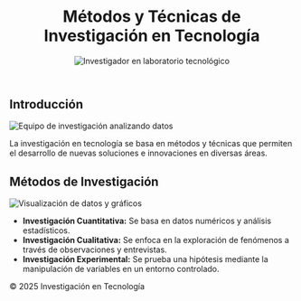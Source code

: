 
<html lang="es">
<head>
    <meta charset="UTF-8">
    <meta name="viewport" content="width=device-width, initial-scale=1.0">
    <title>Métodos y Técnicas de Investigación en Tecnología</title>
    <link rel="stylesheet" href="styles.css"> <!-- Mover estilos a un archivo externo -->
</head>
<body>
    <header>
        <h1>Métodos y Técnicas de Investigación en Tecnología</h1>
        <img src="https://images.pexels.com/photos/3735709/pexels-photo-3735709.jpeg" alt="Investigador en laboratorio tecnológico" loading="lazy">
    </header>
    <main>
        <section>
            <h2>Introducción</h2>
            <img src="https://www.google.com/url?sa=i&url=https%3A%2F%2Fwww.timeforkids.com%2Fk1%2Ftypes-of-scientists-k1%2F%3Flang%3Des&psig=AOvVaw1AGh_LRNHLYChVb6RBN6v6&ust=1741492408887000&source=images&cd=vfe&opi=89978449&ved=0CBQQjRxqFwoTCLCr9vXK-YsDFQAAAAAdAAAAABAE" alt="Equipo de investigación analizando datos" loading="lazy">
            <p>La investigación en tecnología se basa en métodos y técnicas que permiten el desarrollo de nuevas soluciones e innovaciones en diversas áreas.</p>
        </section>
        <section>
            <h2>Métodos de Investigación</h2>
            <img src="https://www.google.com/url?sa=i&url=https%3A%2F%2Fcms.rootstack.com%2Fes%2Fes%2Fblog%2Fdesarrollador-de-software-vs-ingeniero-de-software-diferencias&psig=AOvVaw3oBBLw1xcT5mHg4hqppwiT&ust=1741492538448000&source=images&cd=vfe&opi=89978449&ved=0CBQQjRxqFwoTCLi6xLLL-YsDFQAAAAAdAAAAABAE" alt="Visualización de datos y gráficos" loading="lazy">
            <ul>
                <li><b>Investigación Cuantitativa:</b> Se basa en datos numéricos y análisis estadísticos.</li>
                <li><b>Investigación Cualitativa:</b> Se enfoca en la exploración de fenómenos a través de observaciones y entrevistas.</li>
                <li><b>Investigación Experimental:</b> Se prueba una hipótesis mediante la manipulación de variables en un entorno controlado.</li>
            </ul>
        </section>
    </main>
    <footer>
        <p>&copy; 2025 Investigación en Tecnología</p>
    </footer>
    <script src="script.js"></script> <!-- Mover scripts a un archivo externo -->
</body>
</html>
